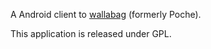 A Android client to [wallabag](http://wallabag.org) (formerly Poche).

This application is released under GPL.
